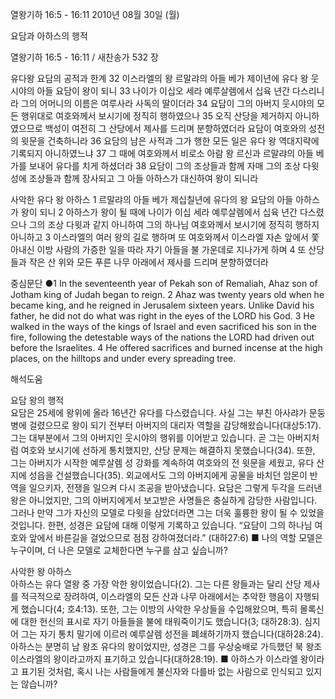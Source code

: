 열왕기하 16:5 - 16:11 
2010년 08월 30일 (월)

요담과 아하스의 행적



열왕기하 16:5 - 16:11 / 새찬송가 532 장


유다왕 요담의 공적과 한계 
32 이스라엘의 왕 르말랴의 아들 베가 제이년에 유다 왕 웃시야의 아들 요담이 왕이 되니 33 나이가 이십오 세라 예루살렘에서 십육 년간 다스리니라 그의 어머니의 이름은 여루사라 사독의 딸이더라 34 요담이 그의 아버지 웃시야의 모든 행위대로 여호와께서 보시기에 정직히 행하였으나 35 오직 산당을 제거하지 아니하였으므로 백성이 여전히 그 산당에서 제사를 드리며 분향하였더라 요담이 여호와의 성전의 윗문을 건축하니라 36 요담의 남은 사적과 그가 행한 모든 일은 유다 왕 역대지략에 기록되지 아니하였느냐 37 그 때에 여호와께서 비로소 아람 왕 르신과 르말랴의 아들 베가를 보내어 유다를 치게 하셨더라 38 요담이 그의 조상들과 함께 자매 그의 조상 다윗 성에 조상들과 함께 장사되고 그 아들 아하스가 대신하여 왕이 되니라  

사악한 유다 왕 아하스 
1 르말랴의 아들 베가 제십칠년에 유다의 왕 요담의 아들 아하스가 왕이 되니 2 아하스가 왕이 될 때에 나이가 이십 세라 예루살렘에서 십육 년간 다스렸으나 그의 조상 다윗과 같지 아니하여 그의 하나님 여호와께서 보시기에 정직히 행하지 아니하고 3 이스라엘의 여러 왕의 길로 행하며 또 여호와께서 이스라엘 자손 앞에서 쫓아내신 이방 사람의 가증한 일을 따라 자기 아들을 불 가운데로 지나가게 하며 4 또 산당들과 작은 산 위와 모든 푸른 나무 아래에서 제사를 드리며 분향하였더라 

중심문단 ●1 In the seventeenth year of Pekah son of Remaliah, Ahaz son of Jotham king of Judah began to reign. 2 Ahaz was twenty years old when he became king, and he reigned in Jerusalem sixteen years. Unlike David his father, he did not do what was right in the eyes of the LORD his God. 3 He walked in the ways of the kings of Israel and even sacrificed his son in the fire, following the detestable ways of the nations the LORD had driven out before the Israelites. 4 He offered sacrifices and burned incense at the high places, on the hilltops and under every spreading tree.

해석도움





요담 왕의 행적  
요담은 25세에 왕위에 올라 16년간 유다를 다스렸습니다. 사실 그는 부친 아사랴가 문둥병에 걸렸으므로 왕이 되기 전부터 아버지의 대리자 역할을 감당해왔습니다(대상5:17). 그는 대부분에서 그의 아버지인 웃시야의 행위를 이어받고 있습니다. 곧 그는 아버지처럼 여호와 보시기에 선하게 통치했지만, 산당 문제는 해결하지 못했습니다(34). 또한, 그는 아버지가 시작한 예루살렘 성 강화를 계속하여 여호와의 전 윗문을 세웠고, 유다 산지에 성읍을 건설했습니다(35). 외교에서도 그의 아버지에게 공물을 바치던 암몬이 반역을 일으키자, 전쟁을 일으켜 다시 조공을 받아냈습니다. 요담은 그렇게 두각을 드러낸 왕은 아니었지만, 그의 아버지에게서 보고받은 사명들은 충실하게 감당한 사람입니다. 그러나 만약 그가 자신의 모델로 다윗을 삼았더라면 그는 더욱 훌륭한 왕이 될 수 있었을 것입니다. 한편, 성경은 요담에 대해 이렇게 기록하고 있습니다. “요담이 그의 하나님 여호와 앞에서 바른길을 걸었으므로 점점 강하여졌더라.” (대하27:6) 
■ 나의 역할 모델은 누구이며, 더 나은 모델로 교체한다면 누구를 삼고 싶습니까?  

사악한 왕 아하스  
아하스는 유다 열왕 중 가장 악한 왕이었습니다(2). 그는 다른 왕들과는 달리 산당 제사를 적극적으로 장려하여, 이스라엘의 모든 산과 나무 아래에서는 추악한 행음이 자행되게 했습니다(4; 호4:13). 또한, 그는 이방의 사악한 우상들을 수입해왔으며, 특히 몰록신에 대한 헌신의 표시로 자기 아들들을 불에 태워죽이기도 했습니다(3; 대하28:3). 심지어 그는 자기 통치 말기에 이르러 예루살렘 성전을 폐쇄하기까지 했습니다(대하28:24). 아하스는 분명히 남 왕조 유다의 왕이었지만, 성경은 그를 우상숭배로 가득했던 북 왕조 이스라엘의 왕이라고까지 표기하고 있습니다(대하28:19). 
■ 아하스가 이스라엘 왕이라고 표기된 것처럼, 혹시 나는 사람들에게 불신자와 다를바 없는 사람으로 인식되고 있지는 않습니까?
